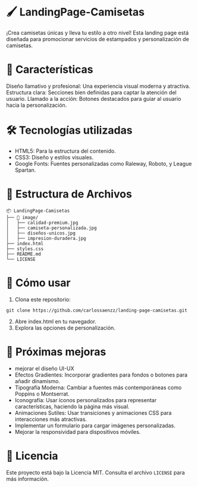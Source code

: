 # 🖌️ LandingPage-Camisetas
¡Crea camisetas únicas y lleva tu estilo a otro nivel!
Esta landing page está diseñada para promocionar servicios de estampados y personalización de camisetas.
# 🌟 Características
Diseño llamativo y profesional: Una experiencia visual moderna y atractiva.
Estructura clara: Secciones bien definidas para captar la atención del usuario.
Llamado a la acción: Botones destacados para guiar al usuario hacia la personalización.
# 🛠️ Tecnologías utilizadas
- HTML5: Para la estructura del contenido.
- CSS3: Diseño y estilos visuales.
- Google Fonts: Fuentes personalizadas como Raleway, Roboto, y League Spartan.
# 📂 Estructura de Archivos
```
📦 LandingPage-Camisetas
├── 📁 image/
│   ├── calidad-premium.jpg
│   ├── camiseta-personalizada.jpg
│   ├── diseños-unicos.jpg
│   ├── impresion-duradera.jpg
├── index.html
├── styles.css
├── README.md 
└── LICENSE
```
# 🚀 Cómo usar
1. Clona este repositorio:
```
git clone https://github.com/carlossaenzz/landing-page-camisetas.git
```
2. Abre index.html en tu navegador.
3. Explora las opciones de personalización.
# 📌 Próximas mejoras
- mejorar el diseño UI-UX
- Efectos Gradientes: Incorporar gradientes para fondos o botones para añadir dinamismo.
- Tipografía Moderna: Cambiar a fuentes más contemporáneas como Poppins o Montserrat.
- Iconografía: Usar íconos personalizados para representar características, haciendo la página más visual.
- Animaciones Sutiles: Usar transiciones y animaciones CSS para interacciones más atractivas.
- Implementar un formulario para cargar imágenes personalizadas.
- Mejorar la responsividad para dispositivos móviles.
# 📝 Licencia
Este proyecto está bajo la Licencia MIT. Consulta el archivo `LICENSE` para más información.
